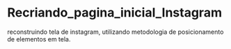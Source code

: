 # Recriando_pagina_inicial_Instagram
reconstruindo tela de instagram, utilizando metodologia de posicionamento de elementos em tela.
